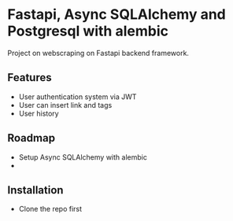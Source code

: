 
# Fastapi, Async SQLAlchemy and Postgresql with alembic

Project on webscraping on Fastapi backend framework.


## Features

- User authentication system via JWT
- User can insert link and tags
- User history


## Roadmap

- Setup Async SQLAlchemy with alembic
- 


## Installation

- Clone the repo first


    